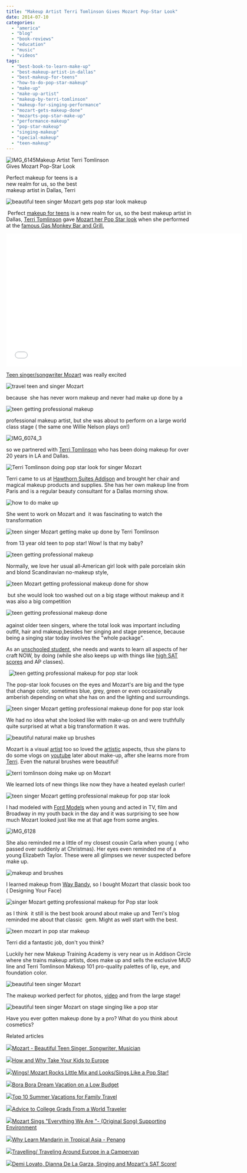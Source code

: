 ```yaml
---
title: "Makeup Artist Terri Tomlinson Gives Mozart Pop-Star Look"
date: 2014-07-10
categories: 
  - "america"
  - "blog"
  - "book-reviews"
  - "education"
  - "music"
  - "videos"
tags: 
  - "best-book-to-learn-make-up"
  - "best-makeup-artist-in-dallas"
  - "best-makeup-for-teens"
  - "how-to-do-pop-star-makeup"
  - "make-up"
  - "make-up-artist"
  - "makeup-by-terri-tomlinson"
  - "makeup-for-singing-performance"
  - "mozart-gets-makeup-done"
  - "mozarts-pop-star-make-up"
  - "performance-makeup"
  - "pop-star-makeup"
  - "singing-makeup"
  - "special-makeup"
  - "teen-makeup"
---
```


![IMG_6145](https://pub-ac94b3f306b24c0dba4238943c97f2e1.r2.dev/6a00e5502a9507883301a73de9d4fa970d.jpg)Makeup Artist Terri Tomlinson  
Gives Mozart Pop-Star Look  
  
Perfect makeup for teens is a  
new realm for us, so the best  
makeup artist in Dallas, Terri

<!--more-->  
![beautiful teen singer Mozart gets pop star look makeup](https://pub-ac94b3f306b24c0dba4238943c97f2e1.r2.dev/6a00e5502a9507883301a3fd2ed299970b.png)

 Perfect [makeup for teens](http://soultravelers3new.local/2013/01/how-my-almost-teen-became-a-model-.html "teen model ") is a new realm for us, so the best makeup artist in Dallas, [Terri Tomlinson](http://territomlinson.com/ "terri tomilinson make up dallas") gave [Mozart her Pop Star look](http://soultravelers3new.local/2014/06/wings-mozart-rocks-little-mix-and-lookssings-like-a-pop-star.html "Mozart is a pop star teen singer") when she performed at the [famous Gas Monkey Bar and Grill.](http://gasmonkeybarngrill.com/ "gas monkey bar n grill stage")  
  

<iframe allowfullscreen src="//www.youtube.com/embed/oF-lexCmkJs?list=UUcMwuQFsEJfOct29ZTa0v8w" frameborder="0" height="360" width="640"></iframe>

  
  
[Teen singer/songwriter Mozart](http://soultravelers3new.local/2014/06/mozart-sings-everything-we-are-original-song-supporting-environment.html "teen singer songwriter Mozart") was really excited  
  
![travel teen and singer Mozart ](https://pub-ac94b3f306b24c0dba4238943c97f2e1.r2.dev/6a00e5502a9507883301a511df0920970c.png)  
  
because  she has never worn makeup and never had make up done by a  
  
![teen getting professional makeup](https://pub-ac94b3f306b24c0dba4238943c97f2e1.r2.dev/6a00e5502a9507883301a73de9d1fd970d.png)  
  
professional makeup artist, but she was about to perform on a large world class stage ( the same one Willie Nelson plays on!)  
  
![IMG_6074_3](https://pub-ac94b3f306b24c0dba4238943c97f2e1.r2.dev/6a00e5502a9507883301a73de9d517970d.jpg)  
  
  
so we partnered with [Terri Tomlinson](https://www.facebook.com/MpkArtist101?fref=ts "terri tomlinson make up artist") who has been doing makeup for over 20 years in LA and Dallas.  
  
![Terri Tomlinson doing pop star look for singer Mozart](https://pub-ac94b3f306b24c0dba4238943c97f2e1.r2.dev/6a00e5502a9507883301a511de82e2970c.png)  
  
Terri came to us at [Hawthorn Suites Addison](http://soultravelers3new.local/2014/02/best-extended-stay-hotel-in-dallas-hawthorn-suites-addison-galleria.html "hawthorn suites addison hotel extended stay") and brought her chair and magical makeup products and supplies. She has her own makeup line from Paris and is a regular beauty consultant for a Dallas morning show.  
  
![how to do make up](https://pub-ac94b3f306b24c0dba4238943c97f2e1.r2.dev/6a00e5502a9507883301a3fd2ecfd6970b.png)  
  
  
She went to work on Mozart and  it was fascinating to watch the transformation  
  
![teen singer Mozart getting make up done by Terri Tomlinson](https://pub-ac94b3f306b24c0dba4238943c97f2e1.r2.dev/6a00e5502a9507883301a511de82fd970c.png)  
  
from 13 year old teen to pop star! Wow! Is that my baby?  
  
  
![teen getting professional makeup](https://pub-ac94b3f306b24c0dba4238943c97f2e1.r2.dev/6a00e5502a9507883301a511de8306970c.png)  
  

Normally, we love her usual all-American girl look with pale porcelain skin and blond Scandinavian no-makeup style,  
  
![teen Mozart getting professional makeup done for show](https://pub-ac94b3f306b24c0dba4238943c97f2e1.r2.dev/6a00e5502a9507883301a511de8317970c.png)  
  

 but she would look too washed out on a big stage without makeup and it was also a big competition

![teen getting professional makeup done](https://pub-ac94b3f306b24c0dba4238943c97f2e1.r2.dev/6a00e5502a9507883301a3fd2ecffc970b.png)  
   
against older teen singers, where the total look was important including outfit, hair and makeup,besides her singing and stage presence, because being a singing star today involves the "whole package".  
  
As an [unschooled student](http://soultravelers3new.local/2014/02/home-school-science-unschool-and-world-school-tips.html "unschool student science "), she needs and wants to learn all aspects of her craft NOW, by doing (while she also keeps up with things like [high SAT scores](http://soultravelers3new.local/2014/06/demi-lovato-dianna-de-la-garza-singing-and-mozarts-sat-score.html "high SAT score by Mozart") and AP classes).

  ![teen getting professional makeup for pop star look](https://pub-ac94b3f306b24c0dba4238943c97f2e1.r2.dev/6a00e5502a9507883301a3fd2ed008970b.png)

The pop-star look focuses on the eyes and Mozart's are big and the type that change color, sometimes blue, grey, green or even occasionally amberish depending on what she has on and the lighting and surroundings.  
  
![teen singer Mozart getting professional makeup done for pop star look](https://pub-ac94b3f306b24c0dba4238943c97f2e1.r2.dev/6a00e5502a9507883301a73de9d262970d.png)  
  
  
  
We had no idea what she looked like with make-up on and were truthfully quite surprised at what a big transformation it was.  
  
  
![beautiful natural make up brushes](https://pub-ac94b3f306b24c0dba4238943c97f2e1.r2.dev/6a00e5502a9507883301a73de9d2c2970d.png)  
  
Mozart is a visual [artist](http://soultravelers3new.local/2010/02/kids-art-creativity-travel-family-friendly-travel-education-homeschool-roadschool-.html "art and travel") too so loved the [artistic](http://soultravelers3new.local/2012/03/kid-friendly-travel-perks.html "artistic perks of travel") aspects, thus she plans to do some vlogs on [youtube](http://www.youtube.com/user/soultravelers3 "youtube soultravelers3 Mozart") later about make-up, after she learns more from [Terri](https://www.facebook.com/MakeupTrainingAcademy?filter=1 "terri tomlinson make up dallas"). Even the natural brushes were beautiful!  
  
![terri tomlinson doing make up on Mozart](https://pub-ac94b3f306b24c0dba4238943c97f2e1.r2.dev/6a00e5502a9507883301a73de9d2db970d.png)  
  
We learned lots of new things like now they have a heated eyelash curler!  
  
![teen singer Mozart getting professional makeup for pop star look](https://pub-ac94b3f306b24c0dba4238943c97f2e1.r2.dev/6a00e5502a9507883301a3fd2ed06e970b.png)  
  
I had modeled with [Ford Models](http://models.fordmodels.com/ "ford models") when young and acted in TV, film and Broadway in my youth back in the day and it was surprising to see how much Mozart looked just like me at that age from some angles.  
  
![IMG_6128](https://pub-ac94b3f306b24c0dba4238943c97f2e1.r2.dev/6a00e5502a9507883301a3fd2ed390970b.jpg)  
  
She also reminded me a little of my closest cousin Carla when young ( who passed over suddenly at Christmas). Her eyes even reminded me of a young Elizabeth Taylor. These were all glimpses we never suspected before make up.  
  
![makeup and brushes](https://pub-ac94b3f306b24c0dba4238943c97f2e1.r2.dev/6a00e5502a9507883301a3fd2ed087970b.png)  
  
I learned makeup from [Way Bandy](http://en.wikipedia.org/wiki/Way_Bandy "Way Bandy make up artist"), so I bought Mozart that classic book too ( Designing Your Face)  
  
![singer Mozart getting professional makeup for Pop star look](https://pub-ac94b3f306b24c0dba4238943c97f2e1.r2.dev/6a00e5502a9507883301a511de83cd970c.png)  
  
as I think  it still is the best book around about make up and Terri's blog reminded me about that classic  gem. Might as well start with the best.  
  
![teen mozart in pop star makeup](https://pub-ac94b3f306b24c0dba4238943c97f2e1.r2.dev/6a00e5502a9507883301a3fd2ed33b970b.png)  
  
  
  
Terri did a fantastic job, don't you think?  
  
Luckily her new Makeup Training Academy is very near us in Addison Circle where she trains makeup artists, does make up and sells the exclusive MUD line and Terri Tomlinson Makeup 101 pro-quality palettes of lip, eye, and foundation color.  
  
  
![beautiful teen singer Mozart](https://pub-ac94b3f306b24c0dba4238943c97f2e1.r2.dev/6a00e5502a9507883301a73de9d366970d.png)  
  
The makeup worked perfect for photos, [video](http://www.youtube.com/watch?v=oF-lexCmkJs&list=UUcMwuQFsEJfOct29ZTa0v8w "Mozart video singing") and from the large stage!  
  
![beautiful teen singer Mozart on stage singing like a pop star](https://pub-ac94b3f306b24c0dba4238943c97f2e1.r2.dev/6a00e5502a9507883301a3fd2ed0ca970b.png)  
  
Have you ever gotten makeup done by a pro? What do you think about cosmetics?  
  

Related articles

[![](http://i.zemanta.com/255447587_80_80.jpg)](http://soultravelers3new.local/2014/03/mozart-beautiful-teen-singer-songwriter-musician.html)[Mozart - Beautiful Teen Singer, Songwriter, Musician](http://soultravelers3new.local/2014/03/mozart-beautiful-teen-singer-songwriter-musician.html)

[![](http://i.zemanta.com/273206581_80_80.jpg)](http://soultravelers3new.local/2014/05/how-and-why-take-your-kids-to-europe.html)[How and Why Take Your Kids to Europe](http://soultravelers3new.local/2014/05/how-and-why-take-your-kids-to-europe.html)

[![](http://i.zemanta.com/276672350_80_80.jpg)](http://soultravelers3new.local/2014/06/wings-mozart-rocks-little-mix-and-lookssings-like-a-pop-star.html)[Wings! Mozart Rocks Little Mix and Looks/Sings Like a Pop Star!](http://soultravelers3new.local/2014/06/wings-mozart-rocks-little-mix-and-lookssings-like-a-pop-star.html)

[![](http://i.zemanta.com/264138071_80_80.jpg)](http://soultravelers3new.local/2014/04/bora-bora-dream-vacation-on-a-low-budget.html)[Bora Bora Dream Vacation on a Low Budget](http://soultravelers3new.local/2014/04/bora-bora-dream-vacation-on-a-low-budget.html)

[![](http://i.zemanta.com/277908180_80_80.jpg)](http://soultravelers3new.local/2014/06/top-10-summer-vacations-for-family-travel-.html)[Top 10 Summer Vacations for Family Travel](http://soultravelers3new.local/2014/06/top-10-summer-vacations-for-family-travel-.html)

[![](http://i.zemanta.com/91218951_80_80.jpg)](http://soultravelers3new.local/2012/05/advice-to-college-grads-from-a-world-traveler.html)[Advice to College Grads From a World Traveler](http://soultravelers3new.local/2012/05/advice-to-college-grads-from-a-world-traveler.html)

[![](http://i.zemanta.com/280595458_80_80.jpg)](http://soultravelers3new.local/2014/06/mozart-sings-everything-we-are-original-song-supporting-environment.html)[Mozart Sings "Everything We Are "- (Original Song) Supporting Environment](http://soultravelers3new.local/2014/06/mozart-sings-everything-we-are-original-song-supporting-environment.html)

[![](http://i.zemanta.com/94084671_80_80.jpg)](http://soultravelers3new.local/2012/06/why-learn-mandarin-in-tropical-asia-penang.html)[Why Learn Mandarin in Tropical Asia - Penang](http://soultravelers3new.local/2012/06/why-learn-mandarin-in-tropical-asia-penang.html)

[![](http://i.zemanta.com/101284346_80_80.jpg)](http://soultravelers3new.local/2012/07/travelling-traveling-around-europe-in-a-campervan.html)[Travelling/ Traveling Around Europe in a Campervan](http://soultravelers3new.local/2012/07/travelling-traveling-around-europe-in-a-campervan.html)

[![](http://i.zemanta.com/281968163_80_80.jpg)](http://soultravelers3new.local/2014/06/demi-lovato-dianna-de-la-garza-singing-and-mozarts-sat-score.html)[Demi Lovato, Dianna De La Garza, Singing and Mozart's SAT Score!](http://soultravelers3new.local/2014/06/demi-lovato-dianna-de-la-garza-singing-and-mozarts-sat-score.html)
